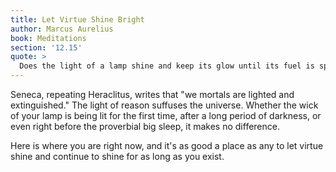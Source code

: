 ```yaml
---
title: Let Virtue Shine Bright
author: Marcus Aurelius
book: Meditations
section: '12.15'
quote: >
  Does the light of a lamp shine and keep its glow until its fuel is spent? Why shouldn't your truth, justice, and self-control shine until you are extinguished?
---
```


Seneca, repeating Heraclitus, writes that "we mortals are lighted and extinguished." The light of reason suffuses the universe. Whether the wick of your lamp is being lit for the first time, after a long period of darkness, or even right before the proverbial big sleep, it makes no difference.

Here is where you are right now, and it's as good a place as any to let virtue shine and continue to shine for as long as you exist.
